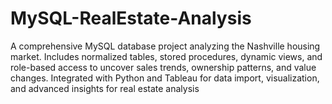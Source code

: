 # MySQL-RealEstate-Analysis
A comprehensive MySQL database project analyzing the Nashville housing market. Includes normalized tables, stored procedures, dynamic views, and role-based access to uncover sales trends, ownership patterns, and value changes. Integrated with Python and Tableau for data import, visualization, and advanced insights for real estate analysis
